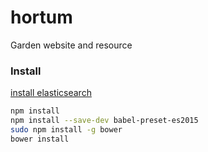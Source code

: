# hortum
Garden website and resource

### Install

[install elasticsearch](https://www.elastic.co/guide/en/elasticsearch/reference/current/setup-repositories.html)

```bash
npm install
npm install --save-dev babel-preset-es2015
sudo npm install -g bower
bower install
```
